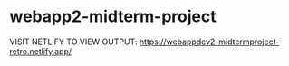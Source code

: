 # webapp2-midterm-project

VISIT NETLIFY TO VIEW OUTPUT: 
https://webappdev2-midtermproject-retro.netlify.app/
